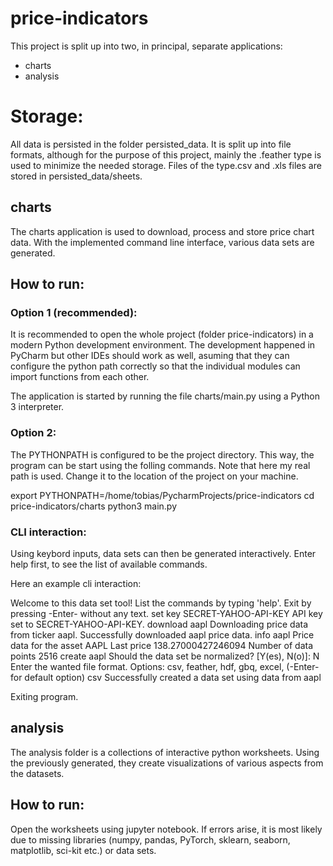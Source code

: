 # price-indicators
This project is split up into two, in principal, separate applications:
- charts
- analysis


# Storage:
All data is persisted in the folder persisted_data. It is split up into file formats, although for the purpose of this project, mainly the .feather type is used to minimize the needed storage. Files of the type.csv and .xls files are stored in persisted_data/sheets.

## charts
The charts application is used to download, process and store price chart data. With the implemented command line interface, various data sets are generated.

## How to run:
### Option 1 (recommended):
It is recommended to open the whole project (folder price-indicators) in a modern Python development environment. The development happened in PyCharm but other IDEs should work as well, asuming that they can configure the python path correctly so that the individual modules can import functions from each other.

The application is started by running the file charts/main.py using a Python 3 interpreter. 

### Option 2:
The PYTHONPATH is configured to be the project directory. This way, the program can be start using the folling commands. Note that here my real path is used. Change it to the location of the project on your machine.

export PYTHONPATH=/home/tobias/PycharmProjects/price-indicators
cd price-indicators/charts
python3 main.py

### CLI interaction:
Using keybord inputs, data sets can then be generated interactively. Enter help first, to see the list of available commands.

Here an example cli interaction:

Welcome to this data set tool!
List the commands by typing 'help'.
Exit by pressing -Enter- without any text.
set key SECRET-YAHOO-API-KEY
API key set to SECRET-YAHOO-API-KEY.
download aapl
Downloading price data from ticker aapl.
Successfully downloaded aapl price data.
info aapl
Price data for the asset AAPL
Last price 138.27000427246094
Number of data points 2516
create aapl
Should the data set be normalized?
[Y(es), N(o)]: N
Enter the wanted file format.
Options: csv, feather, hdf, gbq, excel, (-Enter- for default option)
csv
Successfully created a data set using data from aapl

Exiting program.


## analysis
The analysis folder is a collections of interactive python worksheets. Using the previously generated, they create visualizations of various aspects from the datasets.

## How to run:
Open the worksheets using jupyter notebook. If errors arise, it is most likely due to missing libraries (numpy, pandas, PyTorch, sklearn, seaborn, matplotlib, sci-kit etc.) or data sets.





